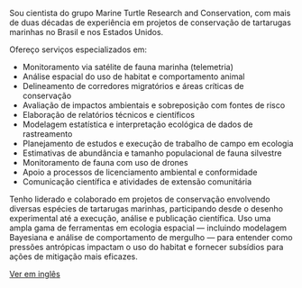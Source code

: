 
Sou cientista do grupo Marine Turtle Research and Conservation, com mais de duas décadas de experiência em projetos de conservação de tartarugas marinhas no Brasil e nos Estados Unidos.

Ofereço serviços especializados em:

- Monitoramento via satélite de fauna marinha (telemetria)  
- Análise espacial do uso de habitat e comportamento animal  
- Delineamento de corredores migratórios e áreas críticas de conservação  
- Avaliação de impactos ambientais e sobreposição com fontes de risco  
- Elaboração de relatórios técnicos e científicos  
- Modelagem estatística e interpretação ecológica de dados de rastreamento  
- Planejamento de estudos e execução de trabalho de campo em ecologia  
- Estimativas de abundância e tamanho populacional de fauna silvestre  
- Monitoramento de fauna com uso de drones  
- Apoio a processos de licenciamento ambiental e conformidade  
- Comunicação científica e atividades de extensão comunitária  

Tenho liderado e colaborado em projetos de conservação envolvendo diversas espécies de tartarugas marinhas, participando desde o desenho experimental até a execução, análise e publicação científica. Uso uma ampla gama de ferramentas em ecologia espacial — incluindo modelagem Bayesiana e análise de comportamento de mergulho — para entender como pressões antrópicas impactam o uso do habitat e fornecer subsídios para ações de mitigação mais eficazes.

[Ver em inglês](/)

